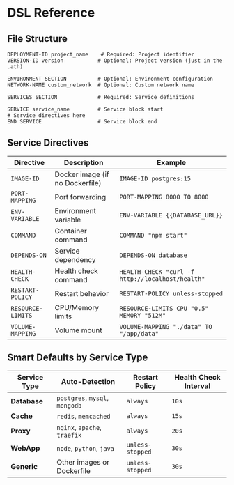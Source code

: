# DSL Reference

## File Structure
```cobol
DEPLOYMENT-ID project_name    # Required: Project identifier
VERSION-ID version           # Optional: Project version (just in the .ath)

ENVIRONMENT SECTION          # Optional: Environment configuration
NETWORK-NAME custom_network  # Optional: Custom network name

SERVICES SECTION             # Required: Service definitions

SERVICE service_name         # Service block start
# Service directives here
END SERVICE                  # Service block end
```

## Service Directives

| Directive | Description | Example |
|-----------|-------------|---------|
| `IMAGE-ID` | Docker image (if no Dockerfile) | `IMAGE-ID postgres:15` |
| `PORT-MAPPING` | Port forwarding | `PORT-MAPPING 8000 TO 8000` |
| `ENV-VARIABLE` | Environment variable | `ENV-VARIABLE {{DATABASE_URL}}` |
| `COMMAND` | Container command | `COMMAND "npm start"` |
| `DEPENDS-ON` | Service dependency | `DEPENDS-ON database` |
| `HEALTH-CHECK` | Health check command | `HEALTH-CHECK "curl -f http://localhost/health"` |
| `RESTART-POLICY` | Restart behavior | `RESTART-POLICY unless-stopped` |
| `RESOURCE-LIMITS` | CPU/Memory limits | `RESOURCE-LIMITS CPU "0.5" MEMORY "512M"` |
| `VOLUME-MAPPING` | Volume mount | `VOLUME-MAPPING "./data" TO "/app/data"` |

## Smart Defaults by Service Type

| Service Type | Auto-Detection | Restart Policy | Health Check Interval |
|--------------|----------------|----------------|---------------------|
| **Database** | `postgres`, `mysql`, `mongodb` | `always` | `10s` |
| **Cache** | `redis`, `memcached` | `always` | `15s` |
| **Proxy** | `nginx`, `apache`, `traefik` | `always` | `20s` |
| **WebApp** | `node`, `python`, `java` | `unless-stopped` | `30s` |
| **Generic** | Other images or Dockerfile | `unless-stopped` | `30s` |
